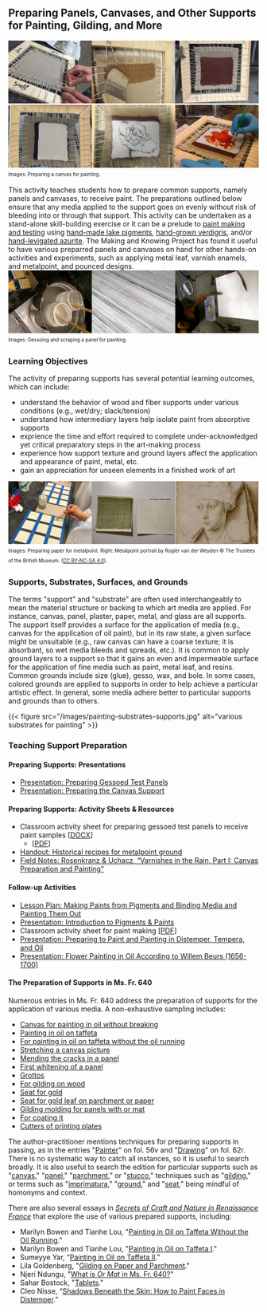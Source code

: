 ## Preparing Panels, Canvases, and Other Supports for Painting, Gilding, and More

![canvas-part1](/images/supports-canvas-part1.png)
![canvas-part2](/images/supports-canvas-part2.png)
<sup><sub>Images: Preparing a canvas for painting.</sub></sup>

This activity teaches students how to prepare common supports, namely panels and canvases, to receive paint. The preparations outlined below ensure that any media applied to the support goes on evenly without risk of bleeding into or through that support. This activity can be undertaken as a stand-alone skill-building exercise or it can be a prelude to [paint making and testing](/resources/activity-sheets/activitysheet_paintingpigments/) using [hand-made lake pigments](/resources/activity-sheets/activitysheet_lake-pigments/), [hand-grown verdigris](/resources/activity-sheets/verdigris-assignment/), and/or [hand-levigated azurite](/research-teaching-companion/resources/activity-sheets/azurite-assignment/). The Making and Knowing Project has found it useful to have various preparred panels and canvases on hand for other hands-on activities and experiments, such as applying metal leaf, varnish enamels, and metalpoint, and pounced designs.
![panel-composite](/images/supports-panel-composite.png)
<sup><sub>Images: Gessoing and scraping a panel for painting.</sub></sup>

### Learning Objectives
The activity of preparing supports has several potential learning outcomes, which can include:
- understand the behavior of wood and fiber supports under various conditions (e.g., wet/dry; slack/tension)
- understand how intermediary layers help isolate paint from absorptive supports
- exprience the time and effort required to complete under-acknowledged yet critical preparatory steps in the art-making process
- experience how support texture and ground layers affect the application and appearance of paint, metal, etc.
- gain an appreciation for unseen elements in a finished work of art

![metalpoint-composite](/images/supports-metalpoint-composite.png)
<sup><sub>Images: Preparing paper for metalpoint. Right: Metalpoint portrait by Rogier van der Weyden © The Trustees of the British Museum. ([CC BY-NC-SA 4.0](https://creativecommons.org/licenses/by-nc-sa/4.0/)).</sub></sup>

### Supports, Substrates, Surfaces, and Grounds
The terms "support" and "substrate" are often used interchangeably to mean the material structure or backing to which art media are applied. For instance, canvas, panel, plaster, paper, metal, and glass are all supports. The support itself provides a surface for the application of media (e.g., canvas for the application of oil paint), but in its raw state, a given surface might be unsuitable (e.g., raw canvas can have a coarse texture; it is absorbant, so wet media bleeds and spreads, etc.). It is common to apply ground layers to a support so that it gains an even and impermeable surface for the application of fine media such as paint, metal leaf, and resins. Common grounds include size (glue), gesso, wax, and bole. In some cases, colored grounds are applied to supports in order to help achieve a particular artistic effect. In general, some media adhere better to particular supports and grounds than to others. 

{{< figure src="/images/painting-substrates-supports.jpg" alt="various substrates for painting" >}}

### Teaching Support Preparation
#### Preparing Supports: Presentations
- [Presentation: Preparing Gessoed Test Panels](/documents/pdf/bol_2024_preparing-test-panels.pdf)
- [Presentation: Preparing the Canvas Support](/documents/pdf/hermens_preparing-canvas-supports.pdf)

#### Preparing Supports: Activity Sheets & Resources
- Classroom activity sheet for preparing gessoed test panels to receive paint samples [[DOCX](documents/activity-sheets/bol_2024_preparing-test-panels.docx)] 
     - [[PDF](documents/activity-sheets/bol_2024_preparing-test-panels.pdf)]
- [Handout: Historical recipes for metalpoint ground](/documents/pdf/metalpoint-ground-preparation-recipes.pdf)
- [Field Notes: Rosenkranz & Uchacz, “Varnishes in the Rain, Part I: Canvas Preparation and Painting”](https://fieldnotes.makingandknowing.org/pre-2018-Fall/sp18_rosenkranz-uchacz_naomi-tianna_varnishes-in-the-rain/sp18_rosenkranz-uchacz_naomi-tianna_varnishes-rain-1/sp18_rosenkranz-uchacz_naomi-tianna_varnishes-rain-1-canvas-prep-paint.html)

#### Follow-up Activities
- [Lesson Plan: Making Paints from Pigments and Binding Media and Painting Them Out](/resources/activity-sheets/activitysheet_paintingpigments/)
- [Presentation: Introduction to Pigments & Paints](/documents/pdf/painting_assignment_downloadable_2021.pdf)
- Classroom activity sheet for paint making [[PDF](/documents/pdf/painting_assignment_downloadable_2021.pdf)]
- [Presentation: Preparing to Paint and Painting in Distemper, Tempera, and Oil](/documents/pdf/activitysheet_Hermens_Preparing-to-Paint-and-Painting.pdf)
- [Presentation: Flower Painting in Oil According to Willem Beurs (1656-1700)](/documents/pdf/2024_Hermens_Flower-painting-in-oil.pdf)

#### The Preparation of Supports in Ms. Fr. 640
Numerous entries in Ms. Fr. 640 address the preparation of supports for the application of various media. A non-exhaustive sampling includes:
- [Canvas for painting in oil without breaking](https://edition640.makingandknowing.org/#/folios/42v/tl)
- [Painting in oil on taffeta](https://edition640.makingandknowing.org/#/folios/42v/tl)
- [For painting in oil on taffeta without the oil running](https://edition640.makingandknowing.org/#/folios/10v/tl)
- [Stretching a canvas picture](https://edition640.makingandknowing.org/#/folios/165r/tl)
- [Mending the cracks in a panel](https://edition640.makingandknowing.org/#/folios/59v/tl)
- [First whitening of a panel](https://edition640.makingandknowing.org/#/folios/60r/tl)
- [Grottos](https://edition640.makingandknowing.org/#/folios/40r/tl)
- [For gilding on wood](https://edition640.makingandknowing.org/#/folios/75v/tl)
- [Seat for gold](https://edition640.makingandknowing.org/#/folios/29v/tl)
- [Seat for gold leaf on parchment or paper](https://edition640.makingandknowing.org/#/folios/10v/tl)
- [Gilding molding for panels with or mat](https://edition640.makingandknowing.org/#/folios/66r/tl)
- [For coating it](https://edition640.makingandknowing.org/#/folios/73v/tl)
- [Cutters of printing plates](https://edition640.makingandknowing.org/#/folios/51r/tl)

The author-practitioner mentions techniques for preparing supports in passing, as in the entries "[Painter](https://edition640.makingandknowing.org/#/folios/56v/tl)" on fol. 56v and "[Drawing](https://edition640.makingandknowing.org/#/folios/62r/tl)" on fol. 62r. There is no systematic way to catch all instances, so it is useful to search broadly. It is also useful to search the edition for particular supports such as "[canvas](https://edition640.makingandknowing.org/#/search?q=canvas)," "[panel](https://edition640.makingandknowing.org/#/search?q=panel)," "[parchment](https://edition640.makingandknowing.org/#/search?q=parchment)," or "[stucco](https://edition640.makingandknowing.org/#/search?q=stucco)," techniques such as "[gilding](https://edition640.makingandknowing.org/#/search?q=gilding)," or terms such as "[imprimatura](https://edition640.makingandknowing.org/#/search?q=imprimatura)," "[ground](https://edition640.makingandknowing.org/#/search?q=ground)," and "[seat](https://edition640.makingandknowing.org/#/search?q=seat)," being mindful of homonyms and context.  

There are also several essays in [_Secrets of Craft and Nature in Renaissance France_](https://edition640.makingandknowing.org/#/) that explore the use of various prepared supports, including:
- Marilyn Bowen and Tianhe Lou, "[Painting in Oil on Taffeta Without the Oil Running](https://edition640.makingandknowing.org/#/essays/ann_025_fa_15)."
- Marilyn Bowen and Tianhe Lou, "[Painting in Oil on Taffeta I](https://edition640.makingandknowing.org/#/essays/ann_024_fa_15)."
- Sumeyye Yar, “[Painting in Oil on Taffeta II](https://edition640.makingandknowing.org/#/essays/ann_062_fa_17).”
- Lila Goldenberg, "[Gilding on Paper and Parchment](https://edition640.makingandknowing.org/#/essays/ann_039_sp_16)."
- Njeri Ndungu, "[What is _Or Mat_ in Ms. Fr. 640?](https://edition640.makingandknowing.org/#/essays/ann_041_sp_16)"
- Sahar Bostock, "[Tablets](https://edition640.makingandknowing.org/#/essays/ann_068_fa_18)."
- Cleo Nisse, “[Shadows Beneath the Skin: How to Paint Faces in Distemper](https://edition640.makingandknowing.org/#/essays/ann_042_sp_16).”

